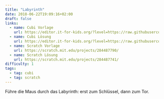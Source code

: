 ```yaml
---
title: "Labyrinth"
date: 2018-06-22T19:09:16+02:00
draft: false
links:
  - name: Cubi Vorlage
    url: https://editor.it-for-kids.org/?level=https://raw.githubusercontent.com/IT4Kids/levels/master/Templates/Labyrinth.cubi
  - name: Cubi Lösung
    url: https://editor.it-for-kids.org/?level=https://raw.githubusercontent.com/IT4Kids/levels/master/Solutions/Labyrinth.cubi
  - name: Scratch Vorlage
    url: https://scratch.mit.edu/projects/284487790/
  - name: Scratch Lösung
    url: https://scratch.mit.edu/projects/284487741/
difficulty: 1
tags:
  - tag: cubi
  - tag: scratch
---
```

Führe die Maus durch das Labyrinth: erst zum Schlüssel, dann zum Tor.